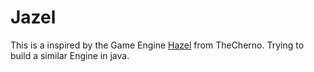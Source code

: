 # Jazel

This is a inspired by the Game Engine [Hazel](https://github.com/TheCherno/Hazel) from TheCherno.
Trying to build a similar Engine in java.
